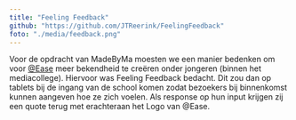 ```yaml
---
title: "Feeling Feedback"
github: "https://github.com/JTReerink/FeelingFeedback"
foto: "./media/feedback.png"
---
```


Voor de opdracht van MadeByMa moesten we een manier bedenken om voor <a href="https://www.ease.nl/" target="">@Ease</a> meer bekendheid te creëren onder jongeren (binnen het mediacollege). Hiervoor was Feeling Feedback bedacht. Dit zou dan op tablets bij de ingang van de school komen zodat bezoekers bij binnenkomst kunnen aangeven hoe ze zich voelen. Als response op hun input krijgen zij een quote terug met erachteraan het Logo van @Ease.